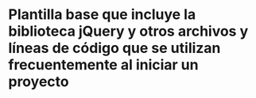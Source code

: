 #  Plantilla base que incluye la biblioteca jQuery y otros archivos y líneas de código que se utilizan frecuentemente al iniciar un proyecto
